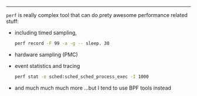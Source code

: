 ---

`perf` is really complex tool that can do prety awesome performance related
stuff:

- including timed sampling,
    ```sh
    perf record -F 99 -a -g -- sleep. 30
    ```

- hardware sampling (PMC)
- event statistics and tracing
    ```sh
    perf stat -e sched:sched_sched_process_exec -I 1000
    ```

- and much much much more
...but I tend to use BPF tools instead
